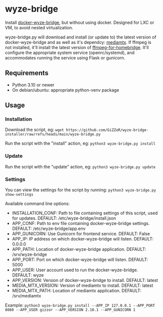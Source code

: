 # wyze-bridge
Install [docker-wyze-bridge](https://github.com/mrlt8/docker-wyze-bridge), but without using docker. Designed for LXC or VM, to avoid nested virtualization.

wyze-bridge.py will download and install (or update to) the latest version of docker-wyze-bridge and as well as it's dependcy: [mediamtx](https://github.com/bluenviron/mediamtx).
If ffmpeg is not installed, it'll install the latest version of [ffmpeg-for-homebridge](https://github.com/homebridge/ffmpeg-for-homebridge).
It'll configure the appropriate system service (openrc/systemd), and accommodates running the service using Flask or gunicorn.

## Requirements
- Python 3.10 or newer
- On debian/ubuntu: appropriate python-venv package

## Usage

### Installation
Download the script, eg: `wget https://github.com/GiZZoR/wyze-bridge-installer/raw/refs/heads/main/wyze-bridge.py`

Run the script with the "install" action, eg: `python3 wyze-bridge.py install`

### Update
Run the script with the "update" action, eg: `python3 wyze-bridge.py update`

### Settings
You can view the settings for the script by running: `python3 wyze-bridge.py show-settings`

Available command line options:
 - INSTALLATION_CONF: Path to file containing settings of this script, used for updates. DEFAULT: /etc/wyze-bridge/install.json
 - APP_CONF: Path to env file containing docker-wyze-bridge settings. DEFAULT: /etc/wyze-bridge/app.env
 - APP_GUNICORN: Use Gunicorn for frontend service. DEFAULT: False
 - APP_IP: IP address on which docker-wyze-bridge will listen. DEFAULT: 0.0.0.0
 - APP_PATH: Location of docker-wyze-bridge application. DEFAULT: /srv/wyze-bridge
 - APP_PORT: Port on which docker-wyze-bridge will listen. DEFAULT: 5000
 - APP_USER: User account used to run the docker-wyze-bridge. DEFAULT: wyze
 - APP_VERSION: Version of docker-wyze-bridge to install. DEFAULT: latest
 - MEDIA_MTX_VERSION: Version of mediamtx to install. DEFAULT: latest
 - MEDIA_MTX_PATH: Location of mediamtx application. DEFAULT: /srv/mediamtx

Example: `python3 wyze-bridge.py install --APP_IP 127.0.0.1 --APP_PORT 8080 --APP_USER gizzor --APP_VERSION 2.10.1 --APP_GUNICORN 1`

